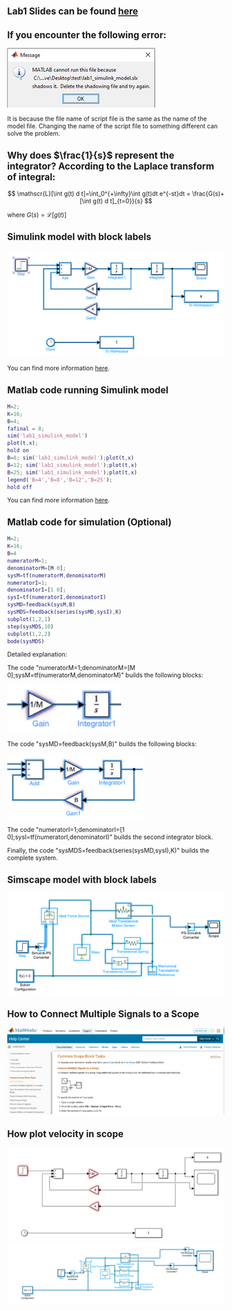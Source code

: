 ## Lab1 Slides can be found [here](documents/lab1_slides.pdf)

## If you encounter the following error:
![](images/delete_the_shadowing_file.png)

It is because the file name of script file is the same as the name of the model file. Changing the name of the script file to something different can solve the problem.

## Why does $\frac{1}{s}$ represent the integrator? According to the Laplace transform of integral:

$$
\mathscr{L}[\int g(t) d t]=\int_0^{+\infty}\int g(t)dt e^{-st}dt = 
\frac{G(s)+[\int g(t) d t]_{t=0}}{s}
$$

where $G(s) = \mathscr{L}[g(t)]$

## Simulink model with block labels
![](images/Lab1_simulink.png)

You can find more information [here](documents/more_instructions_on_lab_1_1.pdf).

## Matlab code running Simulink model
```Matlab
M=2;
K=16;
B=4;
fafinal = 8;
sim('lab1_simulink_model')
plot(t,x);
hold on
B=8; sim('lab1_simulink_model');plot(t,x)
B=12; sim('lab1_simulink_model');plot(t,x)
B=25; sim('lab1_simulink_model');plot(t,x)
legend('B=4','B=8','B=12','B=25');
hold off
```

You can find more information [here](documents/more_instructions_on_lab_1_1.pdf).

## Matlab code for simulation (Optional)
```Matlab
M=2;
K=16;
B=4
numeratorM=1;
denominatorM=[M 0];
sysM=tf(numeratorM,denominatorM) 
numeratorI=1;
denominatorI=[1 0];
sysI=tf(numeratorI,denominatorI)
sysMD=feedback(sysM,B)
sysMDS=feedback(series(sysMD,sysI),K)
subplot(1,2,1)
step(sysMDS,10)
subplot(1,2,2)
bode(sysMDS)
```
Detailed explanation:

The code "numeratorM=1;denominatorM=[M 0];sysM=tf(numeratorM,denominatorM)" builds the following blocks:

![](images/lab1_blocks0.png)

The code "sysMD=feedback(sysM,B)" builds the following blocks:

![](images/lab1_blocks1.png)

The code "numeratorI=1;denominatorI=[1 0];sysI=tf(numeratorI,denominatorI)" builds the second integrator block.

Finally, the code "sysMDS=feedback(series(sysMD,sysI),K)" builds the complete system.

## Simscape model with block labels
![](images/Lab1_simscape.png)


## How to Connect Multiple Signals to a Scope
![](images/lab1_multiple_signals.png)


## How plot velocity in scope
![](images/simulink_with_velocity.png)
![](images/simscape_with_velocity.png)